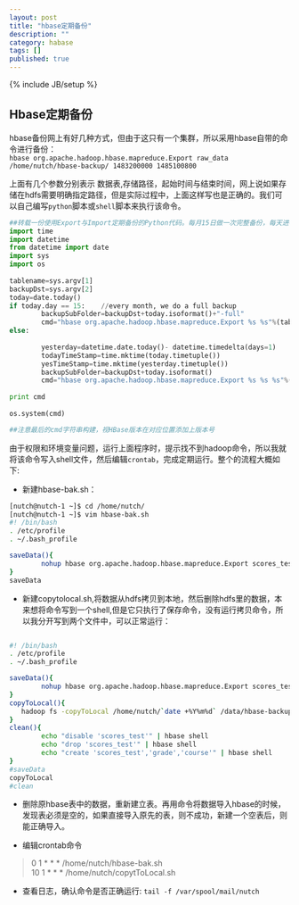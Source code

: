 ```yaml
---
layout: post
title: "hbase定期备份"
description: ""
category: habase
tags: []
published: true
---
```

{% include JB/setup %}

## Hbase定期备份

hbase备份网上有好几种方式，但由于这只有一个集群，所以采用hbase自带的命令进行备份：    
`hbase org.apache.hadoop.hbase.mapreduce.Export raw_data /home/nutch/hbase-backup/ 1483200000 1485100800
`  

上面有几个参数分别表示 数据表,存储路径，起始时间与结束时间，网上说如果存储在hdfs需要明确指定路径，但是实际过程中，上面这样写也是正确的。我们可以自己编写`python`脚本或`shell`脚本来执行该命令。  

```python
##转载一份使用Export与Import定期备份的Python代码。每月15日做一次完整备份，每天进行一次增量备份
import time    
import datetime    
from datetime import date    
import sys    
import os    
    
tablename=sys.argv[1]    
backupDst=sys.argv[2]    
today=date.today()    
if today.day == 15:    //every month, we do a full backup    
        backupSubFolder=backupDst+today.isoformat()+"-full"    
        cmd="hbase org.apache.hadoop.hbase.mapreduce.Export %s %s"%(tablename,backupSubFolder)    
else:    
    
        yesterday=datetime.date.today()- datetime.timedelta(days=1)    
        todayTimeStamp=time.mktime(today.timetuple())    
        yesTimeStamp=time.mktime(yesterday.timetuple())    
        backupSubFolder=backupDst+today.isoformat()    
        cmd="hbase org.apache.hadoop.hbase.mapreduce.Export %s %s %s"%(tablename,backupSubFolder,str(int(todayTimeStamp)*1000))    
    
print cmd    
    
os.system(cmd)  

##注意最后的cmd字符串构建，视HBase版本在对应位置添加上版本号
```
由于权限和环境变量问题，运行上面程序时，提示找不到hadoop命令，所以我就将该命令写入shell文件，然后编辑`crontab`，完成定期运行。整个的流程大概如下:

- 新建hbase-bak.sh：

```bash
[nutch@nutch-1 ~]$ cd /home/nutch/
[nutch@nutch-1 ~]$ vim hbase-bak.sh
#! /bin/bash
. /etc/profile
. ~/.bash_profile

saveData(){
        nohup hbase org.apache.hadoop.hbase.mapreduce.Export scores_test /home/nutch/`date +%Y%m%d` &
}
saveData
```

- 新建copytolocal.sh,将数据从hdfs拷贝到本地，然后删除hdfs里的数据，本来想将命令写到一个shell,但是它只执行了保存命令，没有运行拷贝命令，所以我分开写到两个文件中，可以正常运行：

```bash

#! /bin/bash
. /etc/profile
. ~/.bash_profile

saveData(){
        nohup hbase org.apache.hadoop.hbase.mapreduce.Export scores_test /home/nutch/`date +%Y%m%d%H%M` &
}
copyToLocal(){
   hadoop fs -copyToLocal /home/nutch/`date +%Y%m%d` /data/hbase-backup &&   hadoop fs -rmr /home/nutch/`date +%Y%m%d`
}
clean(){
        echo "disable 'scores_test'" | hbase shell
        echo "drop 'scores_test'" | hbase shell
        echo "create 'scores_test','grade','course'" | hbase shell
}
#saveData
copyToLocal
#clean

``` 

- 删除原hbase表中的数据，重新建立表。再用命令将数据导入hbase的时候，发现表必须是空的，如果直接导入原先的表，则不成功，新建一个空表后，则能正确导入。

- 编辑crontab命令
> 0 1 * * * /home/nutch/hbase-bak.sh  
> 10 1 * * * /home/nutch/copytToLocal.sh  

- 查看日志，确认命令是否正确运行: 
`tail -f /var/spool/mail/nutch`  
